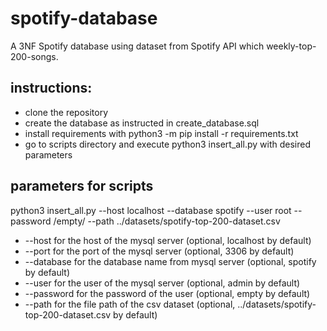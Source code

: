 # spotify-database
A 3NF Spotify database using dataset from Spotify API which weekly-top-200-songs.

## instructions:
* clone the repository
* create the database as instructed in create_database.sql
* install requirements with python3 -m pip install -r requirements.txt
* go to scripts directory and execute python3 insert_all.py with desired parameters


## parameters for scripts 
python3 insert_all.py --host localhost --database spotify --user root --password /empty/ --path ../datasets/spotify-top-200-dataset.csv

* --host for the host of the mysql server (optional, localhost by default)
* --port for the port of the mysql server (optional, 3306 by default)
* --database for the database name from mysql server (optional, spotify by default)
* --user for the user of the mysql server (optional, admin by default)
* --password for the password of the user (optional, empty by default)
* --path for the file path of the csv dataset (optional, ../datasets/spotify-top-200-dataset.csv by default)
